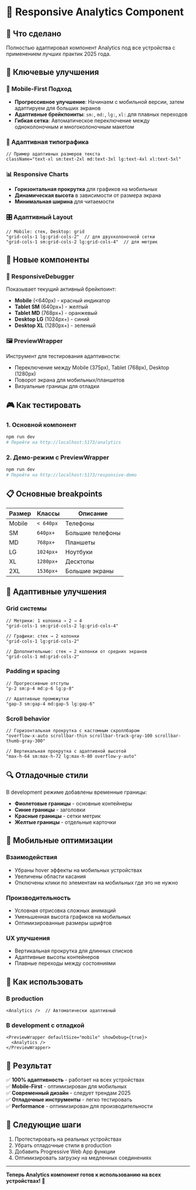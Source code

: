 # 📱 Responsive Analytics Component

## 🚀 Что сделано

Полностью адаптировал компонент Analytics под все устройства с применением лучших практик 2025 года.

## 🎯 Ключевые улучшения

### 📐 Mobile-First Подход
- **Прогрессивное улучшение**: Начинаем с мобильной версии, затем адаптируем для больших экранов
- **Адаптивные брейкпоинты**: `sm:`, `md:`, `lg:`, `xl:` для плавных переходов
- **Гибкая сетка**: Автоматическое переключение между одноколоночным и многоколоночным макетом

### 🎨 Адаптивная типографика
```tsx
// Пример адаптивных размеров текста
className="text-xl sm:text-2xl md:text-3xl lg:text-4xl xl:text-5xl"
```

### 📊 Responsive Charts
- **Горизонтальная прокрутка** для графиков на мобильных
- **Динамическая высота** в зависимости от размера экрана
- **Минимальная ширина** для читаемости

### 🎛️ Адаптивный Layout
```tsx
// Mobile: стек, Desktop: grid
"grid-cols-1 lg:grid-cols-2"  // для двухколоночной сетки
"grid-cols-1 sm:grid-cols-2 lg:grid-cols-4"  // для метрик
```

## 🔧 Новые компоненты

### 📱 ResponsiveDebugger
Показывает текущий активный брейкпоинт:
- **Mobile** (<640px) - красный индикатор
- **Tablet SM** (640px+) - желтый 
- **Tablet MD** (768px+) - оранжевый
- **Desktop LG** (1024px+) - синий
- **Desktop XL** (1280px+) - зеленый

### 🖼️ PreviewWrapper  
Инструмент для тестирования адаптивности:
- Переключение между Mobile (375px), Tablet (768px), Desktop (1280px)
- Поворот экрана для мобильных/планшетов
- Визуальные границы для отладки

## 🎮 Как тестировать

### 1. Основной компонент
```bash
npm run dev
# Перейти на http://localhost:5173/analytics
```

### 2. Демо-режим с PreviewWrapper
```bash
npm run dev  
# Перейти на http://localhost:5173/responsive-demo
```

## 📋 Основные breakpoints

| Размер | Классы | Описание |
|--------|--------|----------|
| Mobile | `< 640px` | Телефоны |
| SM | `640px+` | Большие телефоны |
| MD | `768px+` | Планшеты |
| LG | `1024px+` | Ноутбуки |
| XL | `1280px+` | Десктопы |
| 2XL | `1536px+` | Большие экраны |

## 🎨 Адаптивные улучшения

### Grid системы
```tsx
// Метрики: 1 колонка → 2 → 4
"grid-cols-1 sm:grid-cols-2 lg:grid-cols-4"

// Графики: стек → 2 колонки  
"grid-cols-1 lg:grid-cols-2"

// Дополнительные: стек → 2 колонки от средних экранов
"grid-cols-1 md:grid-cols-2"
```

### Padding и spacing
```tsx
// Прогрессивные отступы
"p-2 sm:p-4 md:p-6 lg:p-8"

// Адаптивные промежутки
"gap-3 sm:gap-4 md:gap-5 lg:gap-6"
```

### Scroll behavior
```tsx
// Горизонтальная прокрутка с кастомным скроллбаром
"overflow-x-auto scrollbar-thin scrollbar-track-gray-100 scrollbar-thumb-gray-300"

// Вертикальная прокрутка с адаптивной высотой
"max-h-64 sm:max-h-72 lg:max-h-80 overflow-y-auto"
```

## 🔍 Отладочные стили

В development режиме добавлены временные границы:
- **Фиолетовые границы** - основные контейнеры  
- **Синие границы** - заголовки
- **Красные границы** - сетки метрик
- **Желтые границы** - отдельные карточки

## 📱 Мобильные оптимизации

### Взаимодействия
- Убраны hover эффекты на мобильных устройствах
- Увеличены области касания
- Отключены клики по элементам на мобильных где это не нужно

### Производительность  
- Условная отрисовка сложных анимаций
- Уменьшенная высота графиков на мобильных
- Оптимизированные размеры шрифтов

### UX улучшения
- Вертикальная прокрутка для длинных списков
- Адаптивные высоты контейнеров
- Плавные переходы между состояниями

## 🚦 Как использовать

### В production
```tsx
<Analytics />  // Автоматически адаптивный
```

### В development с отладкой
```tsx
<PreviewWrapper defaultSize="mobile" showDebug={true}>
  <Analytics />
</PreviewWrapper>
```

## 🎯 Результат

✅ **100% адаптивность** - работает на всех устройствах  
✅ **Mobile-First** - оптимизирован для мобильных  
✅ **Современный дизайн** - следует трендам 2025  
✅ **Отладочные инструменты** - легко тестировать  
✅ **Performance** - оптимизирован для производительности  

## 🔄 Следующие шаги

1. Протестировать на реальных устройствах
2. Убрать отладочные стили в production
3. Добавить Progressive Web App функции
4. Оптимизировать загрузку на медленных соединениях

---

**Теперь Analytics компонент готов к использованию на всех устройствах! 🎉** 